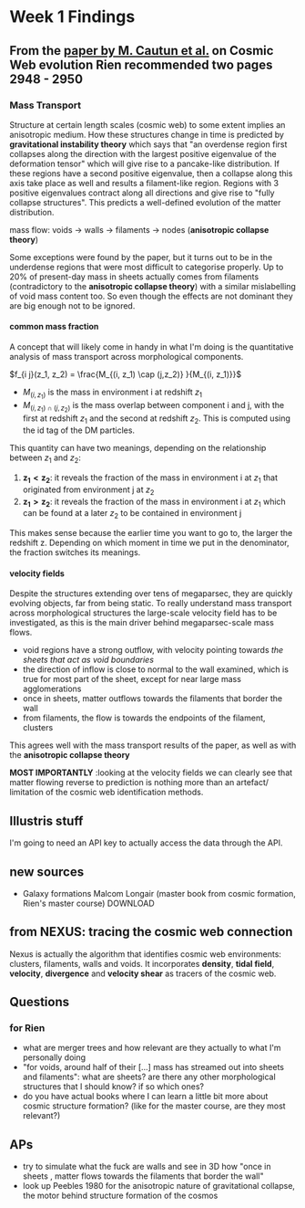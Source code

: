 # Week 1 Findings

## From the [paper by M. Cautun et al.](https://ui.adsabs.harvard.edu/abs/2014MNRAS.441.2923C/abstract) on Cosmic Web evolution Rien **recommended two pages 2948 - 2950**

### Mass Transport

Structure at certain length scales (cosmic web) to some extent implies an anisotropic medium. How these structures change in time is predicted by **gravitational instability theory** which says that "an overdense region first collapses along the direction with the largest positive eigenvalue of the deformation tensor" which will give rise to a pancake-like distribution. If these regions have a second positive eigenvalue, then a collapse along this axis take place as well and results a filament-like region. Regions with 3 positive eigenvalues contract along all directions and give rise to "fully collapse structures". This predicts a well-defined evolution of the matter distribution.

mass flow: voids -> walls -> filaments -> nodes (**anisotropic collapse theory**)

Some exceptions were found by the paper, but it turns out to be in the underdense regions that were most difficult to categorise properly. Up to 20% of present-day mass in sheets actually comes from filaments (contradictory to the **anisotropic collapse theory**) with a similar mislabelling of void mass content too. So even though the effects are not dominant they are big enough not to be ignored.

#### common mass fraction

A concept that will likely come in handy in what I'm doing is the quantitative analysis of mass transport across morphological components.

$f_{i j}(z_1, z_2) = \frac{M_{(i, z_1) \cap (j,z_2)}  }{M_{(i, z_1)}}$

- $M_{(i, z_1)}$ is the mass in environment i at redshift $z_1$
- $M_{(i, z_1) \cap (j,z_2)}$ is the mass overlap between component i and j, with the first at redshift $z_1$ and the second at redshift $z_2$. This is computed using the id tag of the DM particles.

This quantity can have two meanings, depending on the relationship between $z_1$ and $z_2$:

1. $\mathbf{z_1 < z_2}$: it reveals the fraction of the mass in environment i at $z_1$ that originated from environment j at $z_2$
2. $\mathbf{z_1 > z_2}$: it reveals the fraction of the mass in environment i at $z_1$ which can be found at a later $z_2$ to be contained in environment j

This makes sense because the earlier time you want to go to, the larger the redshift z. Depending on which moment in time we put in the denominator, the fraction switches its meanings.

#### velocity fields

Despite the structures extending over tens of megaparsec, they are quickly evolving objects, far from being static. To really understand mass transport across morphological structures the large-scale velocity field has to be investigated, as this is the main driver behind megaparsec-scale mass flows.

- void regions have a strong outflow, with velocity pointing towards *the sheets that act as void boundaries*
- the direction of inflow is close to normal to the wall examined, which is true for most part of the sheet, except for near large mass agglomerations
- once in sheets, matter outflows towards the filaments that border the wall
- from filaments, the flow is towards the endpoints of the filament, clusters

This agrees well with the mass transport results of the paper, as well as with the **anisotropic collapse theory**

**MOST IMPORTANTLY** :looking at the velocity fields we can clearly see that matter flowing reverse to prediction is nothing more than an artefact/ limitation of the cosmic web identification methods.

## Illustris stuff

I'm going to need an API key to actually access the data through the API.

## new sources

- Galaxy formations Malcom Longair (master book from cosmic formation, Rien's master course) DOWNLOAD

## from NEXUS: tracing the cosmic web connection

Nexus is actually the algorithm that identifies cosmic web environments: clusters, filaments, walls and voids. It incorporates **density**, **tidal field**, **velocity**, **divergence** and **velocity shear** as tracers of the cosmic web.

## Questions

### for Rien

- what are merger trees and how relevant are they actually to what I'm personally doing
- "for voids, around half of their [...] mass has streamed out into sheets and filaments": what are sheets? are there any other morphological structures that I should know? if so which ones?
- do you have actual books where I can learn a little bit more about cosmic structure formation? (like for the master course, are they most relevant?)

## APs

- try to simulate what the fuck are walls and see in 3D how "once in sheets , matter flows towards the filaments that border the wall"
- look up Peebles 1980 for the anisotropic nature of gravitational collapse, the motor behind structure formation of the cosmos
